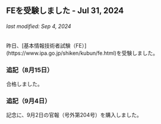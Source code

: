 ## FEを受験しました - Jul 31, 2024
<h6>last modified: Sep 4, 2024</h6>
昨日、[基本情報技術者試験（FE）](https://www.ipa.go.jp/shiken/kubun/fe.html)を受験しました。

### 追記（8月15日）
合格しました。

### 追記（9月4日）
記念に、9月2日の官報（号外第204号）を購入しました。

<style>
  #cc0, #_p_list {
    display: none;
  }
</style>

